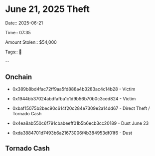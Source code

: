 # June 21, 2025 Theft

Date:: 2025-06-21

Time:: 07:35

Amount Stolen:: $54,000

Tags:: 🔑


--

## Onchain

- 0x389b8bd4fac72ff9aa5fd888a4b3283ac4c14b28 - Victim

- 0x1944bb37024abdfafba1c1d9b56b70b0c3ced824 - Victim

- 0xbaf15075b2bec90c614f20c284e7309e2a14dd67 - Direct Theft / Tornado Cash

- 0x4ea8ab550c6f791cbabeeff01b5b6ecb3cc20189 - Dust June 23

- 0xda3884701d7493b6a21673006f4b384953df01f6 - Dust


## Tornado Cash